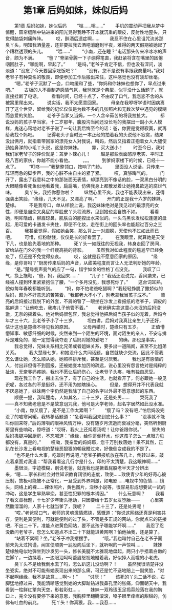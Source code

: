 # 　　第1章 后妈如妹，妹似后妈

　　第1章 后妈如妹，妹似后妈
　　“嗡……嗡……”
　　手机的震动声把我从梦中惊醒，窗帘缝隙中钻进来的阳光晃得我睁不开本就沉重的眼皮，反射性地歪头，只觉得脑袋刺痛阵阵。
　　哎，醉酒后遗症啊……
　　我忍不住在心里诅咒流苏那臭丫头，明知我酒量差，还非要拉我去酒吧消磨到半夜，难得的两天假期被她起了个糟糕透顶的头儿。
　　“喂……”
　　“小南，还在睡？”电话那头传来冷冰冰的声音，颇为不满。
　　“爸？”脊梁骨腾一下子绷得笔直，我赶紧将含在嘴里的困倦咽回肚子，“哪能啊，早起了。”
　　“是吗，”老爷子肯定不信，但也没有深问，淡淡道：“没忘了今天要回家吃饭吧？”
　　“没有，您不是说有事跟我商量吗。”我对老爷子有种莫名的敬畏，即便参加工作后搬出来住，这种感觉也没有淡却丝毫。
　　“嗯，”老爷子沉默了一会，口吻缓和了些，“你妈和你妹妹也想你了，早点过来吧。”
　　古板的人不善制造感情气氛，我爸就是个典型，似乎没什么话题了，就直接挂断了电话。
　　看看时间，已经十点了，不由叹了口气，我恋恋不舍的从被窝里爬出来。
　　说实话，我不太愿意回家。
　　母亲在我咿呀学语时因病离开了这个世界，留给我的记忆仅仅是为数不多的几张照片和无数次梦中遇见的模糊而慈爱的笑脸。
　　老爷子当爹又当妈，一个人含辛茹苦的将我拉扯大。
　　都说没妈的孩子早当家，十二岁那年，腹股沟当间还没长毛的我摆出一副小大人模样，鬼迷心窍地对老爷子说了一句让我后悔至今的话：爸，你要是觉得寂寞，就再给我找个妈吧。
　　记得老头子当时还一本正经的拍着我的头说他不寂寞，结果没出俩月，就指着带回家的漂亮女人对我说，叫妈，然后又指着正抱着女人大腿使劲抽鼻涕的小毛丫头说，这是你妹妹。
　　靠，买大送小！
　　时至今日，我对我们家老爷子的评价就是：蔫萝卜辣心儿！
　　越是那些表面憨厚老实、平时正经八百的家伙，你越不能小看他。
　　。。。
　　到爹妈家楼下的时候，已经十一点了。
　　“叮咚——”我整整领口，按响了门铃。
　　里面没人说话，只传来一阵轻而急的脚步声，我的心脏不由自主的紧了紧。
　　哎，真够晦气的。
　　门开了，露出了我意料之中的那张面无表情，却漂亮到不像话的脸，一双黑白分明的大眼睛像看死鱼似地看着我，扁扁嘴，仿佛我身上都散发着让她掩鼻欲逃的腐烂气味。
　　臭丫头，我招你惹你啦？
　　纵然心里不爽，我也不能表现出来，还得强装出笑脸，“缘缘，几天不见，又漂亮了啊。”
　　开门的正是我十六岁的妹妹，楚缘。
　　不是我夸口，单从样貌上说，我这妹妹绝对是我见过的最漂亮的女性，即便是自恋又臭屁的厚脸皮丫头程流苏，见到她也会自愧不如。
　　看看她，明眸皓齿，柳眉琼鼻，肌肤白的能捏出水来似的。一头乌黑长发松松蓬蓬的盘起，用可爱的卡通发卡夹住，即便不化妆，走在街上的回头率也能超过百分之三百。
　　我甚至觉得，假如她会笑，那么背上一对翅膀，天使也不过如此而已吧。
　　可惜，红粉骷髅，仅仅是长的好看罢了。
　　在我眼里，就算她是天使下凡，也是脸先着地的那种。
　　死丫头一如既往的无视我，转身走回了房间，留给站在门外的我一个纤瘦高挑的背影。
　　虽然我对如此程度的尴尬早已经免疫了，但还是不免觉得悲哀。
　　哎，这就是我不愿意回家的原因。
　　“缘缘，是你哥吗？”厨房传来后妈的声音，从甜美程度而言让人无法判断她的年龄。
　　“是。”楚缘瓮声瓮气的应了一句，惜字如金的性格丁点没变。
　　我叹了口气，换上拖鞋，“爸，妈，我回来……”
　　“儿子！”我话还没说完，香风袭来，已经被人撞到怀里紧紧抱住了腰，“一个多月没见，我想死你了。”
　　这台词耳熟，貌似每年春晚都能听到。
　　“妈，你不怕老爸吃醋啊？”我轻轻挣脱了撒娇似的后妈，颇为不好意思的苦笑着，“我都老大不小了，别老拿我当孩子成不。”
　　漂亮的后妈接过我脱下的外套，不屑的瞥了一眼坐在沙发上看报纸的老爷子，调皮的挑衅道：“让他吃去，我疼儿子他管不着。”
　　老爸确实拿这童心未泯的后妈没辙，无奈的摇着头。他对后妈很包容，我总觉得他把后妈当孩子似的宠着，后妈今年才三十六，比老爷子小了十三岁。
　　坦白讲，后妈对我真比亲生儿子还好，估计这也是楚缘不待见我的原因。
　　父母再婚时，楚缘只有五岁。
　　正值懵懵知事、敏感纤细的时候，突然来到一个陌生的环境，面对陌生的亲人，不安与排斥是难免的，她一定觉得我夺走了后妈对她的爱吧？
　　的确，那也是事实。
　　我总觉得，兄妹关系相比兄弟或者姐妹关系，要多出一道隔阂，甚至不比姐弟关系。
　　我大楚缘七岁，和她没什么共同话题，自然就缺少交流，因此不管我怎么谦让她，怎么顺从她，她照样排斥我，甚至是讨厌我。
　　我也是有感情的人，付出非但得不到回报，还被她变本加厉的疏远，说心里没有怨言绝对是纯粹的扯淡，无奈爹妈疼她，我也不愿让后妈伤心、让老爷子头疼，唯有独自忍受。
　　现在我工作了，搬出去住了，有了自己的生活，也就看开了，何必跟她一般见识呢，各过各的不是挺好，还不用为她瞎操心。
　　但是，想得开并不代表我就不厌恶她了，妹妹两个字仍然是我除了自己的名字以外最不愿意想起的东西。
　　顺便一提，我叫楚南，人如其名，二十三岁，还是处男……
　　哭死我了——真不知我老爸是不是故意诅咒我，他可是大学老师，起名字居然如此没水准。
　　“小南，你又瘦了，是不是工作太累啊？”
　　“瘦了吗？没有吧，”怕后妈没完没了的嘘寒问暖，我转移话题道：“急着叫我回来到底什么事？”
　　“没事就不能叫你回来呀，”后妈薄嗔的眼神风情万种，没有随岁月流逝而衰减分毫，突然听到厨房里有些响动，惊呼道：“哎呀，我火上还炖着汤呢！让你爸跟你说。”
　　冒失的后妈撒腿冲回厨房，不忘喊道：“缘缘，给你哥倒杯水，你这孩子怎么一点眼力见都没有，真是的。”
　　哎呦，我亲爱的妈妈耶，您千万别数落她！果不其然，正趴在长沙发上看电视的楚缘恶狠狠的朝我瞪过来，好像倒变成我的不是了。
　　“也不是什么大事，吃饭时再说吧，”老爷子把报纸放在茶几上，倒转过来，敲点着桌面对我道：“帮我看看这几行字是什么，印的不太清楚，我这眼神啊……”
　　墨很淡，字迹模糊，别说老爸，就连我也是撅着屁股老半天才分辨出来，“嗯……家长和社会对性知识教育闭锁的态度，致使……致使青少年的好奇心被压制，故极可能被不正常化，一旦受到外界刺激，如电影……电视中的色情……镜头，网络上的裸……裸体照片，黄色图片，淫秽小说等，很容易形成想要试一试的冲动，这是学生早熟早恋，甚至性犯罪的根本诱因。”
　　什么玩意啊？
　　我看了看文章标题，十七岁少年街头抢劫，只因要给十五岁女友堕胎——
　　心里突然酸溜溜的，人家十七就当爹了，我呢？
　　二十三了，还是处男呢！
　　“哎，”老爸叹口气，老师的灵魂激情燃烧，感慨道：“你说这网络还真是利害共存，便利是真便利，可就是便利的过了头，不管是多正规的网站，你就点它的链接吧，不出二十下，准能点进黄色网站，要不这孩子哪能学坏啊……”
　　我忍了忍没敢问老爷子，您怎么知道点不出二十下就能进黄网啊？怕他抽我，还是算了。
　　“站着不累啊？坐。”老爷子冲我摆摆手。
　　“哦。”我也暗忖自己在老爷子面前未免太过拘谨，闻言便顺势一屁股向后坐下，就听啊的一声惊叫……
　　妹妹楚缘触电似地弹坐到沙发另一头，修长美腿不太雅观地盘起，两只小手捂着白嫩的左脚丫，一边揉着，一边眼泪呵呵蹙眉怒视地瞪着我，好似择人而噬的小老虎。
　　臭丫头不是给我倒水去了吗，怎么趴这儿没动啊？！
　　虽然我很清楚并没坐瓷实，绝对不可能有她表现出来的那么痛，可还是忙不迭地赔上一副笑脸，“对不起啊缘缘，我不是故意……啊～！”
　　“讨厌！”
　　该死的丫头二话不说，右脚猛地撩过来，我能清晰感觉到她的大脚趾钻进我鼻孔里的胀痛，仰面朝天中，我看到一柱鲜红擎向天空，形若彩虹……
　　妹妹一双玲珑玉足捣蒜般落在我的胸口上，完全没有要停下来的意思，我胸腔里翻腾滚滚，嗓子眼里痒痒的甜甜的，仿佛有吐血的前兆。
　　死丫头！你真狠，我……我忍……

